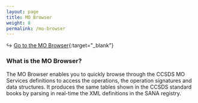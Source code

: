 ```yaml
---
layout: page
title: MO Browser
weight: 8
permalink: /mo-browser
---
```


 &#x21AA; [Go to the MO Browser](https://ccsdsmo.github.io/mo){:target="_blank"}

### What is the MO Browser?

The MO Browser enables you to quickly browse through the CCSDS MO Services definitions 
to access the operations, the operation signatures and data structures. It produces the 
same tables shown in the CCSDS standard books by parsing in real-time the XML definitions 
in the SANA registry.
